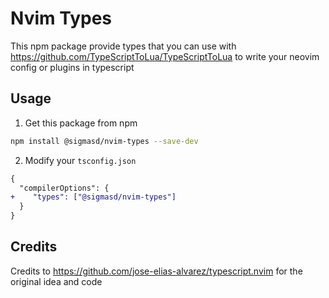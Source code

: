 # Nvim Types

This npm package provide types that you can use with https://github.com/TypeScriptToLua/TypeScriptToLua to write your neovim config or plugins in typescript

## Usage

1. Get this package from npm

```bash
npm install @sigmasd/nvim-types --save-dev 
```

2. Modify your `tsconfig.json`

```diff
{
  "compilerOptions": {
+    "types": ["@sigmasd/nvim-types"]
  }
}
```

## Credits

Credits to https://github.com/jose-elias-alvarez/typescript.nvim for the original idea and code
